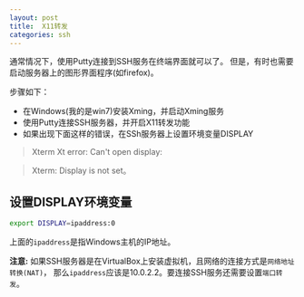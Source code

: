 ```yaml
---
layout: post
title:  X11转发
categories: ssh
---
```


通常情况下，使用Putty连接到SSH服务在终端界面就可以了。
但是，有时也需要启动服务器上的图形界面程序(如firefox)。

步骤如下：

- 在Windows(我的是win7)安装Xming，并启动Xming服务
- 使用Putty连接SSH服务器，并开启X11转发功能
- 如果出现下面这样的错误，在SSh服务器上设置环境变量DISPLAY

>Xterm Xt error: Can't open display:

>Xterm: Display is not set。

## 设置DISPLAY环境变量

```bash
export DISPLAY=ipaddress:0
```

上面的`ipaddress`是指Windows主机的IP地址。

**注意:**
如果SSH服务器是在VirtualBox上安装虚拟机，且网络的连接方式是`网络地址转换(NAT)`，
那么`ipaddress`应该是10.0.2.2。要连接SSH服务还需要设置`端口转发`。
